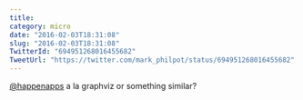 ```yaml
---
title: 
category: micro
date: "2016-02-03T18:31:08"
slug: "2016-02-03T18:31:08"
TwitterId: "694951268016455682"
TweetUrl: "https://twitter.com/mark_philpot/status/694951268016455682"
---
```


[@happenapps](https://twitter.com/happenapps) a la graphviz or something
similar?
